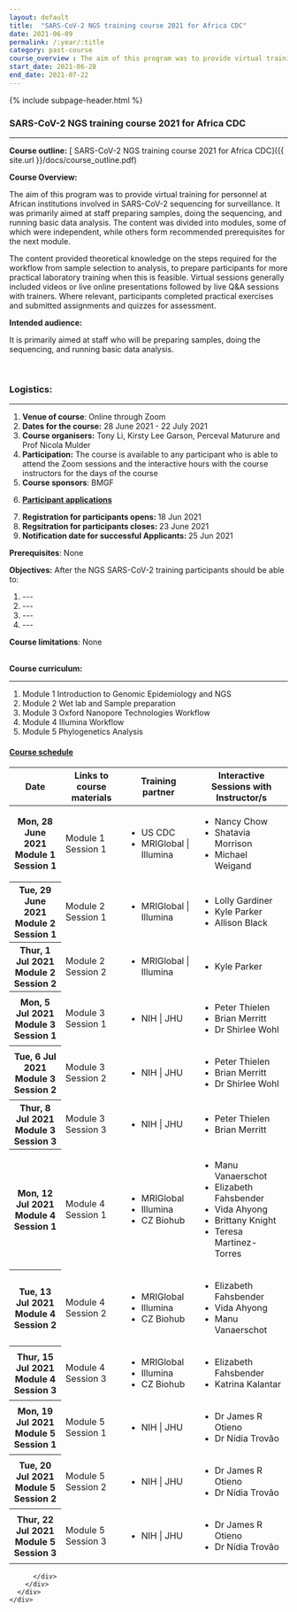 ```yaml
---
layout: default
title:  "SARS-CoV-2 NGS training course 2021 for Africa CDC"
date: 2021-06-09
permalink: /:year/:title
category: past-course
course_overview : The aim of this program was to provide virtual training for personnel at African institutions involved in SARS-CoV-2 sequencing for surveillance. It was primarily aimed at staff preparing samples, doing the sequencing, and running basic data analysis. The content was divided into modules, some of which were independent, while others form recommended prerequisites for the next module. The content provided theoretical knowledge on the steps required for the workflow from sample selection to analysis, to prepare participants for more practical laboratory training when this is feasible. Virtual sessions generally included videos or live online presentations followed by live Q&A sessions with trainers. Where relevant, participants completed practical exercises and submitted assignments.
start_date: 2021-06-28
end_date: 2021-07-22
---
```


{% include subpage-header.html %}

### SARS-CoV-2 NGS training course 2021 for Africa CDC
<hr>

<b>Course outline:</b> [ SARS-CoV-2 NGS training course 2021 for Africa CDC]({{ site.url }}/docs/course_outline.pdf)

<p align="left"><b >Course Overview:</b></p>

 <p align="left">The aim of this program was to provide virtual training for personnel at African institutions involved in SARS-CoV-2 sequencing for surveillance. It was primarily aimed at staff preparing samples, doing the sequencing, and running basic data analysis. The content was divided into modules, some of which were independent, while others form recommended prerequisites for the next module. 

The content provided theoretical knowledge on the steps required for the workflow from sample selection to analysis, to prepare participants for more practical laboratory training when this is feasible. Virtual sessions generally included videos or live online presentations followed by live Q&A sessions with trainers. Where relevant, participants completed practical exercises and submitted assignments and quizzes for assessment. <p>



<p align="left"><b class="text-left">Intended audience:</b></p>

<p align="left">It is primarily aimed at staff who will be preparing samples, doing the sequencing, and running basic data analysis.</p>
<!-- 
<a class="btn btn-secondary btn-lg" href="#" role="button">Click here to apply</a> -->
<br>
<h3>Logistics: </h3>
<hr>

<ol class="list-unstyled">

 <li><b>Venue of course</b>: Online through Zoom </li>


<li><b>Dates for the course:</b> 28 June 2021 - 22 July 2021</li>


<li><b>Course organisers:</b> Tony Li, Kirsty Lee Garson, Perceval Maturure and Prof Nicola Mulder</li>


<li><b>Participation:</b> The course is available to any participant who is able to attend the Zoom sessions and the interactive hours with the course instructors for the days of the course</li>


<li><b>Course sponsors</b>: BMGF</li>

<u><li><b>Participant applications</b></li></u>

<li><b>Registration for participants opens: </b>18 Jun 2021</li>

<li><b>Regsitration for participants closes: </b>23 June 2021 </li>

<li><b>Notification date for successful Applicants: </b> 25 Jun 2021</li>
</ol>

<b>Prerequisites</b>: None
<br>

<b>Objectives:</b> After the NGS SARS-CoV-2 training participants should be able to:

<ol>
<li>---</li>

<li>---</li>
<li>---</li>
<li>---</li>
</ol>


<b>Course limitations</b>: None

<br>
<b>Course curriculum:</b>
<hr>
<ol>
<li>Module 1 Introduction to Genomic Epidemiology and NGS</li>
<li>Module 2 Wet lab and Sample preparation</li>
<li>Module 3 Oxford Nanopore Technologies Workflow</li>
<li>Module 4 Illumina Workflow</li>
<li>Module 5 Phylogenetics Analysis</li>
</ol>


<!---
<b>Course schedule</b>
<table class="table table-bordered">
  <thead>
    <tr>
      <th scope="col">Date</th>
      <th scope="col">Sessions</th>
      <th scope="col">Training partner</th>
       <th scope="col">Interactive Sessions with Instructor/s</th>
    </tr>
  </thead>
  <tbody>
    <tr>
      <th scope="row">Mon, 28 June 2021
      <br>
      Module 1
      Session 1</th>
      <td>
      Module 1
      Session 1</td>
      <td> <ul>
  <li>US CDC</li>
  <li>MRIGlobal | Illumina</li>
 
</ul> </td>
            <td>-</td>
    </tr>
    <tr>
      <th scope="row">Tue, 29 June 2021
      <br>
      Module 2
      Session 1</th>
      <td> Module 2 Session 1</td>
      <td><ul>
  
  <li>MRIGlobal | Illumina</li>
 
</ul></td>
            <td>-</td>
    </tr>
    <tr>
      <th scope="row">Thur, 1 Jul 2021
      <br>
      Module 2
      Session 2</th>
      <td> Module 2 Session 2</td>
      <td><ul>
  
  <li>MRIGlobal | Illumina</li>
 
</ul></td>
            <td>-</td>
    </tr>
    <tr>
      <th scope="row">Mon, 5 Jul 2021
      <br>
      Module 3
      Session 1</th>
      <td> Module 3 Session 1</td>
      <td>
      <ul>
  
  <li>NIH | JHU</li>
 
</ul></td>
            <td><ul>
             <li> Peter Thielen</li>
  <li> Brian Merritt</li>
</ul></td>
    </tr>
 <tr>
      <th scope="row">Tue, 6 Jul 2021
      <br>
      Module 3
      Session 2</th>
      <td> Module 3 Session 2</td>
      <td>
      <ul>
  
  <li>NIH | JHU</li>
 
</ul></td>
            <td><ul>
             <li> Peter Thielen</li>
  <li> Brian Merritt</li>
</ul></td>
    </tr>
 <tr>
      <th scope="row">Thur, 8 Jul 2021
      <br>
      Module 3
      Session 3</th>
      <td> Module 3 Session 3</td>
      <td>
      <ul>
  
  <li>NIH | JHU</li>
 
</ul></td>
            <td>  <ul>
             <li> Peter Thielen</li>
  <li> Brian Merritt</li>
</ul></td>
    </tr>
     <tr>
      <th scope="row">Mon, 12 Jul 2021
      <br>
      Module 4
      Session 1</th>
      <td> Module 4 Session 1</td>
      <td>
    <ul>
  <li>MRIGlobal</li>
  <li>Illumina</li>
 <li>CZ Biohub</li>
</ul></td>
            <td> <ul>
             
  <li>
Elizabeth Fahsbender</li>
</ul></td>
    </tr>
<tr>
      <th scope="row">Tue, 13 Jul 2021
      <br>
      Module 4
      Session 2</th>
      <td> Module 4 Session 2</td>
      <td>
    <ul>
  <li>MRIGlobal</li>
  <li>Illumina</li>
 <li>CZ Biohub</li>
</ul></td>
            <td> <ul>
            
  <li> 
Elizabeth Fahsbender</li>
</ul></td>
    </tr>

<tr>
      <th scope="row">Thur, 15 Jul 2021
      <br>
      Module 4
      Session 3</th>
      <td> Module 4 Session 3</td>
      <td>
    <ul>
  <li>MRIGlobal</li>
  <li>Illumina</li>
 <li>CZ Biohub</li>
</ul></td>
            <td> <ul>
            
  <li> 
Elizabeth Fahsbender</li>
</ul></td>
    </tr>

<tr>
      <th scope="row">Mon, 19 Jul 2021
      <br>
      Module 5
      Session 1</th>
      <td> Module 5 Session 1</td>
      <td>
    <ul>
  <li>NIH | JHU</li>
</ul></td>
            <td><ul>
             <li>Dr James R Otieno</li>
  <li>Dr Nídia Trovão</li>
</ul></td>
    </tr>


<tr>
      <th scope="row">Tue, 20 Jul 2021
      <br>
      Module 5
      Session 2</th>
      <td> Module 5 Session 2</td>
      <td>
    <ul>
  <li>NIH | JHU</li>
</ul></td>
            <td><ul>
             <li> Dr James R Otieno</li>
  <li> Dr Nídia Trovão</li>
</ul></td>
    </tr>
    <tr>
      <th scope="row">Thur, 22 Jul 2021
      <br>
      Module 5
      Session 3</th>
      <td> Module 5 Session 3</td>
      <td>
    <ul>
  <li>NIH | JHU</li>
</ul></td>
            <td>   <ul>
             <li> Dr James R Otieno</li>
  <li> Dr Nídia Trovão</li>
</ul></td>
    </tr>
  </tbody>
</table>


-->
  <div class="col-sm-12">
    <div class="panel-group " id="accordion">
      <div class="panel panel-default">
        <div class="panel-heading">
          <h4 class="panel-title">
            <a data-toggle="collapse" data-parent="#accordion" href="#collapse12">
              Course schedule</a>
          </h4>
        </div>
        <div id="collapse12" class="panel-collapse collapse in">
          <div class="panel-body">
            <table class="table table-bordered">
  <thead>
    <tr>
      <th scope="col">Date</th>
      <th scope="col">Links to course materials</th>
      <th scope="col">Training partner</th>
       <th scope="col">Interactive Sessions with Instructor/s</th>
    </tr>
  </thead>
  <tbody>
    <tr>
      <th scope="row">Mon, 28 June 2021
      <br>
      Module 1
      Session 1</th>
      <td>
      Module 1
      Session 1</td>
      <td> <ul>
  <li>US CDC</li>
  <li>MRIGlobal | Illumina</li>
 
</ul> </td>
            <td><ul>
             <li>Nancy Chow</li>
  <li>Shatavia Morrison</li>
  <li>Michael Weigand</li>
</ul></td>
    </tr>
    <tr>
      <th scope="row">Tue, 29 June 2021
      <br>
      Module 2
      Session 1</th>
      <td> Module 2 Session 1</td>
      <td><ul>
  
  <li>MRIGlobal | Illumina</li>
 
</ul></td>
            <td><ul>
             <li> Lolly Gardiner</li>
  <li>Kyle Parker</li>
    <li>Allison Black</li>
</ul></td>
    </tr>
    <tr>
      <th scope="row">Thur, 1 Jul 2021
      <br>
      Module 2
      Session 2</th>
      <td> Module 2 Session 2</td>
      <td><ul>
  
  <li>MRIGlobal | Illumina</li>
 
</ul></td>
            <td> <ul>
            
  <li>Kyle Parker</li>
    
</ul></td>
    </tr>
    <tr>
      <th scope="row">Mon, 5 Jul 2021
      <br>
      Module 3
      Session 1</th>
      <td> Module 3 Session 1</td>
      <td>
      <ul>
  
  <li>NIH | JHU</li>
 
</ul></td>
            <td><ul>
             <li> Peter Thielen</li>
  <li> Brian Merritt</li>
   <li> Dr Shirlee Wohl</li>
</ul></td>
    </tr>
 <tr>
      <th scope="row">Tue, 6 Jul 2021
      <br>
      Module 3
      Session 2</th>
      <td> Module 3 Session 2</td>
      <td>
      <ul>
  
  <li>NIH | JHU</li>
 
</ul></td>
            <td><ul>
             <li> Peter Thielen</li>
  <li> Brian Merritt</li>
    <li> Dr Shirlee Wohl</li>
</ul></td>
    </tr>
 <tr>
      <th scope="row">Thur, 8 Jul 2021
      <br>
      Module 3
      Session 3</th>
      <td> Module 3 Session 3</td>
      <td>
      <ul>
  
  <li>NIH | JHU</li>
 
</ul></td>
            <td>  <ul>
             <li> Peter Thielen</li>
  <li> Brian Merritt</li>
</ul></td>
    </tr>
     <tr>
      <th scope="row">Mon, 12 Jul 2021
      <br>
      Module 4
      Session 1</th>
      <td> Module 4 Session 1</td>
      <td>
    <ul>
  <li>MRIGlobal</li>
  <li>Illumina</li>
 <li>CZ Biohub</li>
</ul></td>
            <td> <ul>
              <li>
Manu Vanaerschot</li>
  <li>
Elizabeth Fahsbender</li>
             
  <li>
Vida Ahyong</li>
  <li>
Brittany Knight</li>
  <li>
 Teresa Martinez-Torres</li>
</ul></td>
    </tr>
<tr>
      <th scope="row">Tue, 13 Jul 2021
      <br>
      Module 4
      Session 2</th>
      <td> Module 4 Session 2</td>
      <td>
    <ul>
  <li>MRIGlobal</li>
  <li>Illumina</li>
 <li>CZ Biohub</li>
</ul></td>
            <td> <ul>
            
  <li> 
Elizabeth Fahsbender</li>

  <li>
Vida Ahyong</li>
  <li>
Manu Vanaerschot</li>
</ul></td>
    </tr>

<tr>
      <th scope="row">Thur, 15 Jul 2021
      <br>
      Module 4
      Session 3</th>
      <td> Module 4 Session 3</td>
      <td>
    <ul>
  <li>MRIGlobal</li>
  <li>Illumina</li>
 <li>CZ Biohub</li>
</ul></td>
            <td> <ul>
            
  <li> 
Elizabeth Fahsbender</li>
<li> 
Katrina Kalantar</li>
</ul></td>
    </tr>

<tr>
      <th scope="row">Mon, 19 Jul 2021
      <br>
      Module 5
      Session 1</th>
      <td> Module 5 Session 1</td>
      <td>
    <ul>
  <li>NIH | JHU</li>
</ul></td>
            <td><ul>
             <li>Dr James R Otieno</li>
  <li>Dr Nídia Trovão</li>
</ul></td>
    </tr>


<tr>
      <th scope="row">Tue, 20 Jul 2021
      <br>
      Module 5
      Session 2</th>
      <td> Module 5 Session 2</td>
      <td>
    <ul>
  <li>NIH | JHU</li>
</ul></td>
            <td><ul>
             <li> Dr James R Otieno</li>
  <li> Dr Nídia Trovão</li>
</ul></td>
    </tr>
    <tr>
      <th scope="row">Thur, 22 Jul 2021
      <br>
      Module 5
      Session 3</th>
      <td> Module 5 Session 3</td>
      <td>
    <ul>
  <li>NIH | JHU</li>
</ul></td>
            <td>   <ul>
             <li> Dr James R Otieno</li>
  <li> Dr Nídia Trovão</li>
</ul></td>
    </tr>
  </tbody>
</table>



          </div>
        </div>
      </div>
    </div>
  </div>